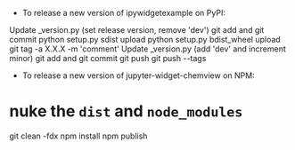 - To release a new version of ipywidgetexample on PyPI:

Update _version.py (set release version, remove 'dev')
git add and git commit
python setup.py sdist upload
python setup.py bdist_wheel upload
git tag -a X.X.X -m 'comment'
Update _version.py (add 'dev' and increment minor)
git add and git commit
git push
git push --tags

- To release a new version of jupyter-widget-chemview on NPM:

# nuke the  `dist` and `node_modules`
git clean -fdx
npm install
npm publish
